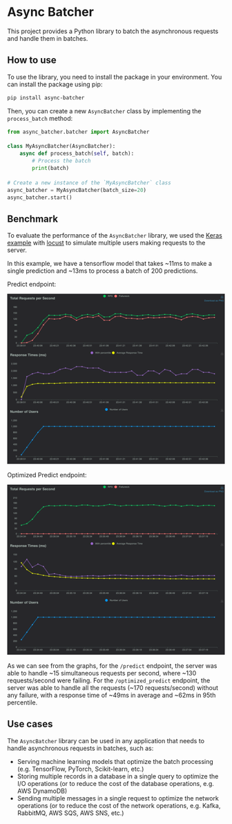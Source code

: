# Async Batcher

This project provides a Python library to batch the asynchronous requests and handle them in batches.

## How to use

To use the library, you need to install the package in your environment. You can install the package using pip:

```bash
pip install async-batcher
```

Then, you can create a new `AsyncBatcher` class by implementing the `process_batch` method:

```python
from async_batcher.batcher import AsyncBatcher

class MyAsyncBatcher(AsyncBatcher):
    async def process_batch(self, batch):
        # Process the batch
        print(batch)

# Create a new instance of the `MyAsyncBatcher` class
async_batcher = MyAsyncBatcher(batch_size=20)
async_batcher.start()
```

## Benchmark

To evaluate the performance of the `AsyncBatcher` library, we used the [Keras example](examples/keras)
with [locust](https://locust.io/) to simulate multiple users making requests to the server.

In this example, we have a tensorflow model that takes ~11ms to make a single prediction and ~13ms to process
a batch of 200 predictions.

Predict endpoint:

![predict__total_requests_per_second.png](assets%2Fpredict__total_requests_per_second.png)

Optimized Predict endpoint:

![optimized_predict__total_requests_per_second.png](assets%2Foptimized_predict__total_requests_per_second.png)

As we can see from the graphs, for the `/predict` endpoint, the server was able to handle ~15 simultaneous requests per
second, where ~130 requests/second were failing. For the `/optimized_predict` endpoint, the server was able to handle
all the requests (~170 requests/second) without any failure, with a response time of ~49ms in average and ~62ms in
95th percentile.

## Use cases

The `AsyncBatcher` library can be used in any application that needs to handle asynchronous requests in batches,
such as:
- Serving machine learning models that optimize the batch processing (e.g. TensorFlow, PyTorch, Scikit-learn, etc.)
- Storing multiple records in a database in a single query to optimize the I/O operations (or to reduce the cost of the
  database operations, e.g. AWS DynamoDB)
- Sending multiple messages in a single request to optimize the network operations (or to reduce the cost of the network
  operations, e.g. Kafka, RabbitMQ, AWS SQS, AWS SNS, etc.)

